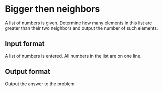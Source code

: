 # Bigger then neighbors
A list of numbers is given. Determine how many elements in this list are greater than their two neighbors and output the number of such elements.

## Input format
A list of numbers is entered. All numbers in the list are on one line.

## Output format
Output the answer to the problem.